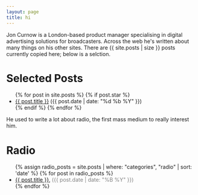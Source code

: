 ```yaml
---
layout: page
title: hi
---
```


Jon Curnow is a London-based product manager specialising in digital advertising solutions for broadcasters. Across the web he's written about many things on his other sites. There are {{ site.posts | size }} posts currently copied here; below is a selction. 

<h1>Selected Posts</h1>
<ul>
  {% for post in site.posts %}
    {% if post.star %}
      <li>
        <a href="{{ post.url }}">{{ post.title }}</a> ({{ post.date | date: "%d %b %Y" }})
      </li>
    {% endif %}
  {% endfor %}
</ul>

He used to write a lot about radio, the first mass medium to really interest him.

<h1>Radio</h1>
<ul>
  {% assign radio_posts = site.posts | where: "categories", "radio" | sort: 'date' %}
  {% for post in radio_posts %}
    <li>
      <a href="{{ post.url }}">{{ post.title }}</a>, <span style="font-size: 14px; color: #828282;">({{ post.date | date: "%B %Y" }})</span>
    </li>
  {% endfor %}
</ul>

<!-- Other posts 

<h1>Other</h1>
<ul>
  {% assign other_posts = site.posts | sort: 'date' %}
  {% for post in other_posts %}
    {% unless post.categories contains "radio" %}
      <li>
        <a href="{{ post.url }}">{{ post.title }}</a>, <span style="font-size: 14px; color: #828282;">({{ post.date | date: "%B %Y" }})</span>
      </li>
    {% endunless %}
  {% endfor %}
</ul>

-->

<!-- original code 
<ul>
  {% for post in site.posts %}
    <li>
      <a href="{{ post.url }}">{{ post.title }}</a>, ({{ post.date | date: "%B %Y" }})
    </li>
  {% endfor %}
</ul>
-->
